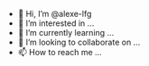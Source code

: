 - 👋 Hi, I’m @alexe-lfg
- 👀 I’m interested in ...
- 🌱 I’m currently learning ...
- 💞️ I’m looking to collaborate on ...
- 📫 How to reach me ...

<!---
alexe-lfg/alexe-lfg is a ✨ special ✨ repository because its `README.md` (this file) appears on your GitHub profile.
You can click the Preview link to take a look at your changes.
--->
